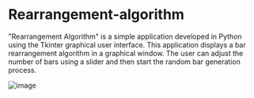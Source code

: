 # Rearrangement-algorithm

"Rearrangement Algorithm" is a simple application developed in Python using the Tkinter graphical user interface. This application displays a bar rearrangement algorithm in a graphical window. The user can adjust the number of bars using a slider and then start the random bar generation process.

![image](https://github.com/CagvDev/Rearrangement-algorithm/assets/142463549/8e210006-be76-47b7-9b60-7b985d063827)
